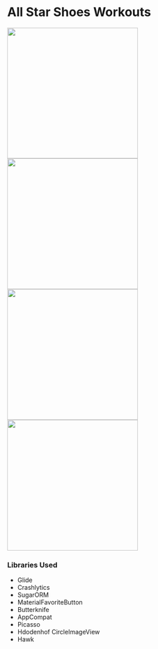 # All Star Shoes Workouts
<img src="https://cloud.githubusercontent.com/assets/17652993/19119873/27dccc7c-8aef-11e6-8b70-344bd84fa421.png" width="300">
<img src="https://cloud.githubusercontent.com/assets/17652993/19119597/4b2b1310-8aee-11e6-8407-de46aca252ee.png" width="300">
<img src="https://cloud.githubusercontent.com/assets/17652993/19119596/4b25629e-8aee-11e6-8376-d7b13c5aaa2b.png" width="300">
<img src="https://cloud.githubusercontent.com/assets/17652993/19119875/27e4a9d8-8aef-11e6-91cc-1193cf0079c1.png" width="300">

### Libraries Used
* Glide
* Crashlytics
* SugarORM
* MaterialFavoriteButton
* Butterknife
* AppCompat
* Picasso
* Hdodenhof CircleImageView 
* Hawk

